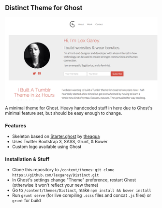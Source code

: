 ##  Distinct Theme for Ghost

![Distinct screenshot](screenshot.png)

A minimal theme for Ghost. Heavy handcoded stuff in here due to Ghost's minimal feature set, but should be easy enough to change.

### Features

 - Skeleton based on [Starter.ghost][1] by [theaqua][2]
 - Uses Twitter Bootstrap 3, SASS, Grunt, & Bower
 - Custom logo available using Ghost

### Installation & Stuff
 - Clone this repository to `/content/themes`: ``git clone https://github.com/lexgarey/Distinct.git`` 
 - In Ghost's settings change "Theme" preference, restart Ghost (otherwise it won't reflect your new theme)
 - Go to ``/content/themes/Distinct``, make ``npm install && bower install``
 - Run ``grunt serve`` (for live compiling ``.scss`` files and concat ``.js`` files) or ``grunt`` for build
 

  [1]: https://github.com/theaqua/Starter.ghost
  [2]: https://github.com/theaqua/